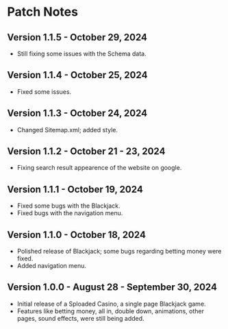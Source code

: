 # Patch Notes

## Version 1.1.5 - October 29, 2024
- Still fixing some issues with the Schema data.

## Version 1.1.4 - October 25, 2024
- Fixed some issues.

## Version 1.1.3 - October 24, 2024
- Changed Sitemap.xml; added style.

## Version 1.1.2 - October 21 - 23, 2024
- Fixing search result appearence of the website on google.

## Version 1.1.1 - October 19, 2024
- Fixed some bugs with the Blackjack.
- Fixed bugs with the navigation menu.

## Version 1.1.0 - October 18, 2024
- Polished release of Blackjack; some bugs regarding betting money were fixed.
- Added navigation menu.

## Version 1.0.0 - August 28 - September 30, 2024
- Initial release of a Sploaded Casino, a single page Blackjack game.
- Features like betting money, all in, double down, animations, other pages, sound effects, were still being added.
